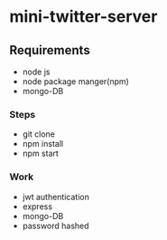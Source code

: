 # mini-twitter-server
## Requirements
* node js
* node package manger(npm)
* mongo-DB

### Steps
* git clone
* npm install
* npm start

### Work
* jwt authentication
* express
* mongo-DB
* password hashed